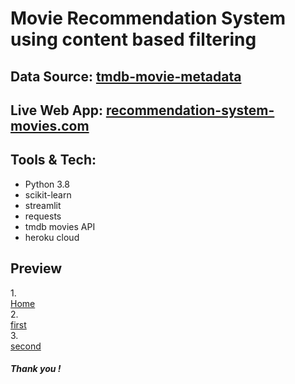 # Movie Recommendation System using content based filtering

## Data Source: [tmdb-movie-metadata](https://www.kaggle.com/tmdb/tmdb-movie-metadata)

## Live Web App: [recommendation-system-movies.com](https://recommendation-system-movies.herokuapp.com/)

## Tools & Tech:
- Python 3.8
- scikit-learn
- streamlit
- requests
- tmdb movies API
- heroku cloud

## Preview
1.<br>
[Home](https://github.com/ashok49473/movie-recommendation-system/blob/main/hhome.png)
<br>
2.<br>
[first](https://github.com/ashok49473/movie-recommendation-system/blob/main/first.png)
<br>
3.<br>
[second](https://github.com/ashok49473/movie-recommendation-system/blob/main/sec.png)
<br>
##### Thank you !

